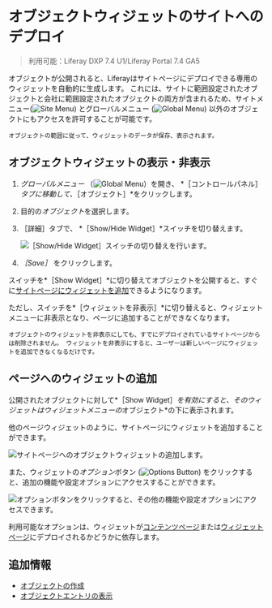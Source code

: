 # オブジェクトウィジェットのサイトへのデプロイ

> 利用可能：Liferay DXP 7.4 U1/Liferay Portal 7.4 GA5

オブジェクトが公開されると、Liferayはサイトページにデプロイできる専用のウィジェットを自動的に生成します。 これには、サイトに範囲設定されたオブジェクトと会社に範囲設定されたオブジェクトの両方が含まれるため、サイトメニュー(![Site Menu](../../images/icon-menu.png)) とグローバルメニュー (![Global Menu](../../images/icon-applications-menu.png)) 以外のオブジェクトにもアクセスを許可することが可能です。

```{note}
オブジェクトの範囲に従って、ウィジェットのデータが保存、表示されます。
```

## オブジェクトウィジェットの表示・非表示

1. *グローバルメニュー* （![Global Menu](../../images/icon-applications-menu.png)）を開き、 *［コントロールパネル］*タブに移動して、*［オブジェクト］*をクリックします。

1. 目的の*オブジェクト*を選択します。

1. ［詳細］タブで、 *［Show/Hide Widget］*スイッチを切り替えます。

   ![［Show/Hide Widget］スイッチの切り替えを行います。](./deploying-object-widgets-to-sites/images/01.png)

1. *［Save］* をクリックします。

スイッチを*［Show Widget］*に切り替えてオブジェクトを公開すると、すぐに[サイトページにウィジェットを追加](#adding-the-widget-to-pages)できるようになります。

ただし、スイッチを*［ウィジェットを非表示］*に切り替えると、ウィジェットメニューに非表示となり、ページに追加することができなくなります。

```{note}
オブジェクトのウィジェットを非表示にしても、すでにデプロイされているサイトページからは削除されません。 ウィジェットを非表示にすると、ユーザーは新しいページにウィジェットを追加できなくなるだけです。
```

## ページへのウィジェットの追加

公開されたオブジェクトに対して*［Show Widget］*を有効にすると、そのウィジェットはウィジェットメニューの*オブジェクト*の下に表示されます。

他のページウィジェットのように、サイトページにウィジェットを追加することができます。

![サイトページへのオブジェクトウィジェットの追加します。](./deploying-object-widgets-to-sites/images/02.png)

また、ウィジェットの*オプション*ボタン (![Options Button](../../images/icon-actions.png)) をクリックすると、追加の機能や設定オプションにアクセスすることができます。

![オプションボタンをクリックすると、その他の機能や設定オプションにアクセスできます。](./deploying-object-widgets-to-sites/images/03.png)

利用可能なオプションは、ウィジェットが[コンテンツページ](../../site-building/creating-pages/using-content-pages/using-widgets-on-a-content-page.md)または[ウィジェットページ](../../site-building/creating-pages/using-widget-pages.md)にデプロイされるかどうかに依存します。

## 追加情報

* [オブジェクトの作成](./creating-and-managing-objects/creating-objects.md)
* [オブジェクトエントリの表示](./displaying-object-entries.md)
